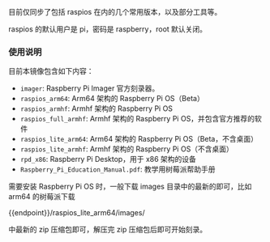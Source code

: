 目前仅同步了包括 raspios 在内的几个常用版本，以及部分工具等。

raspios 的默认用户是 pi，密码是 raspberry，root 默认关闭。

### 使用说明

目前本镜像包含如下内容：

- `imager`: Raspberry Pi Imager 官方刻录器。
- `raspios_arm64`: Arm64 架构的 Raspberry Pi OS（Beta）
- `raspios_armhf`: Armhf 架构的 Raspberry Pi OS
- `raspios_full_armhf`: Armhf 架构的 Raspberry Pi OS，并包含官方推荐的软件
- `raspios_lite_arm64`: Arm64 架构的 Raspberry Pi OS（Beta，不含桌面）
- `raspios_lite_armhf`: Armhf 架构的 Raspberry Pi OS（不含桌面）
- `rpd_x86`: Raspberry Pi Desktop，用于 x86 架构的设备
- `Raspberry_Pi_Education_Manual.pdf`: 教学用树莓派帮助手册

需要安装 Raspberry Pi OS 时，一般下载 images 目录中的最新的即可，比如 arm64 的树莓派下载

<tmpl>
{{endpoint}}/raspios_lite_arm64/images/
</tmpl>

中最新的 zip 压缩包即可，解压完 zip 压缩包后即可开始刻录。
